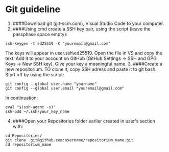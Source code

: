Git guideline
==================
1. ####Download git (git-scm.com), Visual Studio Codе to your computer.
2. ####Using cmd create a SSH key pair, using the script (leave the passphase space empty):
```
ssh-keygen -t ed25519 -C "youremail@gmail.com"
```
The keys will appear in user\.ssh\ed25519. Open the file in VS and copy the text. Add it to your account on GitHub (GitHub Settings -> SSH and GPG Keys -> New SSH key). Give your key a meaningful name.
3. ####Create a new repositorium. TO clone it, copy SSH adress and paste it to git bash.
Start off by using the script:
```
git config --global user.name "yourname"
git config --global user.email "youremail@gmail.com"
```
In continuation:
```
eval "$(ssh-agent -s)"
ssh-add ~/.ssh/your_key_name

```
4. ####Open your Repositories folder earlier created in user's section with:
```
cd Repositories/
git clone  git@github.com:username/repositorium_name.git
cd repositorium_name
```
